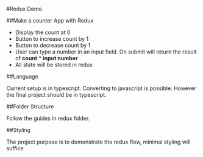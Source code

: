 #Redux Demo

##Make a counter App with Redux

- Display the count at 0
- Button to increase count by 1
- Button to decrease count by 1
- User can type a number in an input field. On submit will return the result of **count** \* **input number**
- All state will be stored in redux

##Language

Current setup is in typescript. Converting to javascript is possible. However the final project should be in typescript.

##Folder Structure

Follow the guides in redux folder.

##Styling

The project purpose is to demonstrate the redux flow, minimal styling will suffice
